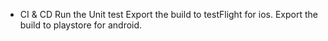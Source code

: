 * CI & CD
Run the Unit test
Export the build to testFlight for ios.
Export the build to playstore for android.
